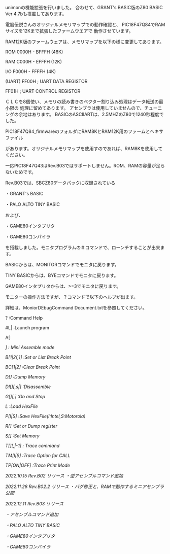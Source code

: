 unimonの機能拡張を行いました。
合わせて、GRANT's BASIC版のZ80 BASIC Ver 4.7bも搭載してあります。

電脳伝説さんのオリジナルメモリマップでの動作確認と、
PIC18F47Q84でRAMサイズを12Kまで拡張したファームウエアで
動作させています。

RAM12K版のファームウェアは、メモリマップを以下の様に変更してあります。

ROM 0000H - BFFFH (48K)

RAM C000H - EFFFH (12K)

I/O F000H - FFFFH (4K)

(UART)
FF00H	; UART DATA REGISTOR

FF01H	; UART CONTROL REGISTOR

ＣＬＣを8個使い、メモリの読み書きのベクター割り込み処理はデータ転送の最小限の
処理に留めてあります。
アセンブラは使用していませんので、チューニングの余地はあります。
BASICのASCIIARTは、2.5MHZのZ80で1240秒程度でした。


PIC18F47Q84_firmwareのフォルダにRAM8KとRAM12K用のファームとヘキサファイル

があります。オリジナルメモリマップを使用すのであれば、RAM8Kを使用してください。

一応PIC18F47Q43はRev.B03ではサポートしません。ROM、RAMの容量が足らないためです。

Rev.B03では、SBCZ80データパックに収録されている

・GRANT's BASIC

・PALO ALTO TINY BASIC

および、

・GAME80インタプリタ

・GAME80コンパイラ

を搭載しました。モニタプログラムの＃コマンドで、ローンチすることが出来ます。

BASICからは、MONITORコマンドでモニタに戻ります。

TINY BASICからは、BYEコマンドでモニタに戻ります。

GAME80インタプリタからは、>=3でモニタに戻ります。


モニターの操作方法ですが、？コマンドで以下のヘルプが出ます。

詳細は、MoniorDEbugCommand Document.txtを参照してください。


? :Command Help

#L|<num> :Launch program
  
A[<address>] : Mini Assemble mode
  
B[1|2[,<adr>]] :Set or List Break Point
  
BC[1|2] :Clear Break Point
  
D[<adr>] :Dump Memory
  
DI[<adr>][,s<steps>|<adr>] :Disassemble
  
G[<adr>][,<stop adr>] :Go and Stop
  
L :Load HexFile
  
P[I|S] :Save HexFile(I:Intel,S:Motorola)
  
R[<reg>] :Set or Dump register
  
S[<adr>] :Set Memory
  
T[<adr>][,<steps>|-1] : Trace command
  
TM[I|S] :Trace Option for CALL
  
TP[ON|OFF] :Trace Print Mode
  
  
2022.10.15
Rev.B02 リリース
・逆アセンブルコマンド追加

2022.11.28
Rev.B02.2 リリース
・バグ修正と、RAMで動作するミニアセンブラ公開

2022.12.11
Rev.B03 リリース

・アセンブルコマンド追加
  
・PALO ALTO TINY BASIC
  
・GAME80インタプリタ
  
・GAME80コンパイラ
